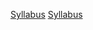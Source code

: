
[Syllabus](https://github.com/lester724/git-practice/blob/540772b559e8ca0f4caa0ba305b083b4ae9971f9/syllabus.md)
[Syllabus](../syllabus.md)
